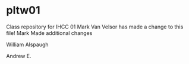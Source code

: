 # pltw01
Class repository for IHCC 01
Mark Van Velsor has made a change to this file!
Mark Made additional changes

William Alspaugh

Andrew E.
